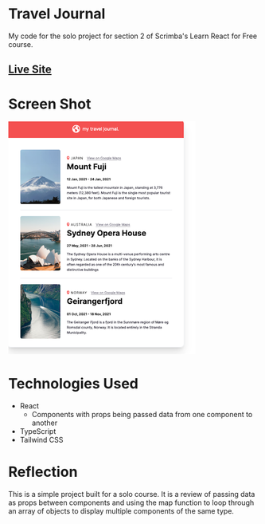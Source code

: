 # Travel Journal

My code for the solo project for section 2 of Scrimba's Learn React for Free course.

## [Live Site](https://andrewhuntington.github.io/travel-journal/)

# Screen Shot

![screen shot of the live site](./src/images/screenshot.png)

# Technologies Used

- React
  - Components with props being passed data from one component to another
- TypeScript
- Tailwind CSS

# Reflection

This is a simple project built for a solo course. It is a review of passing data as props between components and using the map function to loop through an array of objects to display multiple components of the same type.
